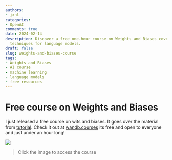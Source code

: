 ```yaml
---
authors:
- jxnl
categories:
- OpenAI
comments: true
date: 2024-02-14
description: Discover a free one-hour course on Weights and Biases covering essential
  techniques for language models.
draft: false
slug: weights-and-biases-course
tags:
- Weights and Biases
- AI course
- machine learning
- language models
- free resources
---
```


# Free course on Weights and Biases

I just released a free course on wits and biases. It goes over the material from [tutorial](../../tutorials/1-introduction.ipynb). Check it out at [wandb.courses](https://www.wandb.courses/courses/steering-language-models) its free and open to everyone and just under an hour long!

[![](img/course.png)](https://www.wandb.courses/courses/steering-language-models)

> Click the image to access the course